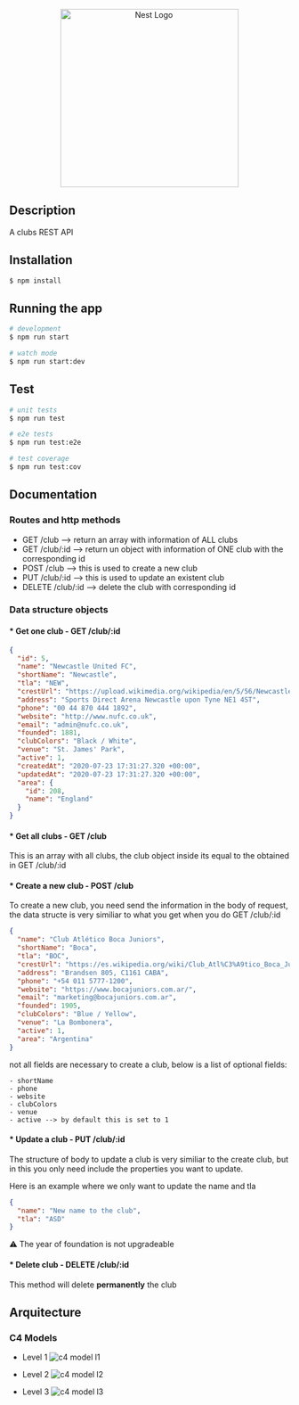 <p align="center">
  <a href="http://nestjs.com/" target="blank"><img src="https://nestjs.com/img/logo_text.svg" width="320" alt="Nest Logo" /></a>
</p>

## Description

A clubs REST API

## Installation

```bash
$ npm install
```

## Running the app

```bash
# development
$ npm run start

# watch mode
$ npm run start:dev
```

## Test

```bash
# unit tests
$ npm run test

# e2e tests
$ npm run test:e2e

# test coverage
$ npm run test:cov
```

## Documentation

### Routes and http methods

* GET  /club        --> return an array with information of ALL clubs
* GET  /club/:id    --> return un object with information of ONE club with the corresponding id
* POST /club        --> this is used to create a new club
* PUT  /club/:id    --> this is used to update an existent club
* DELETE /club/:id  --> delete the club with corresponding id


### Data structure objects 

#### * Get one club - GET /club/:id

```json
{
  "id": 5,
  "name": "Newcastle United FC",
  "shortName": "Newcastle",
  "tla": "NEW",
  "crestUrl": "https://upload.wikimedia.org/wikipedia/en/5/56/Newcastle_United_Logo.svg",
  "address": "Sports Direct Arena Newcastle upon Tyne NE1 4ST",
  "phone": "00 44 870 444 1892",
  "website": "http://www.nufc.co.uk",
  "email": "admin@nufc.co.uk",
  "founded": 1881,
  "clubColors": "Black / White",
  "venue": "St. James' Park",
  "active": 1,
  "createdAt": "2020-07-23 17:31:27.320 +00:00",
  "updatedAt": "2020-07-23 17:31:27.320 +00:00",
  "area": {
    "id": 208,
    "name": "England"
  }
}
```

#### * Get all clubs - GET /club

This is an array with all clubs, the club object inside its equal to the obtained in GET /club/:id


#### * Create a new club - POST /club

To create a new club, you need send the information in the body of request, the data structe is
very similiar to what you get when you do GET /club/:id

```json
{
  "name": "Club Atlético Boca Juniors",
  "shortName": "Boca",
  "tla": "BOC",
  "crestUrl": "https://es.wikipedia.org/wiki/Club_Atl%C3%A9tico_Boca_Juniors#/media/Archivo:Escudo_del_Club_Atl%C3%A9tico_Boca_Juniors_2012.svg",
  "address": "Brandsen 805, C1161 CABA",
  "phone": "+54 011 5777-1200",
  "website": "https://www.bocajuniors.com.ar/",
  "email": "marketing@bocajuniors.com.ar",
  "founded": 1905,
  "clubColors": "Blue / Yellow",
  "venue": "La Bombonera",
  "active": 1,
  "area": "Argentina"
}
```

not all fields are necessary to create a club, below is a list of optional fields:

    - shortName
    - phone
    - website
    - clubColors
    - venue
    - active --> by default this is set to 1

#### * Update a club - PUT /club/:id

The structure of body to update a club is very similiar to the create club, but in this you only
need include the properties you want to update.

Here is an example where we only want to update the name and tla

```json
{
  "name": "New name to the club",
  "tla": "ASD"
}
```

:warning: The year of foundation is not upgradeable

#### * Delete club - DELETE /club/:id

This method will delete **permanently** the club


## Arquitecture

### C4 Models


* Level 1
![c4 model l1](https://github.com/maurperez/crud-clubes-api/blob/app-developing/docs/c4-diagrams/RESTful%20API%20clubs%20-%20C4%20(L1).jpg?raw=true)

* Level 2
![c4 model l2](https://github.com/maurperez/crud-clubes-api/blob/app-developing/docs/c4-diagrams/RESTful%20API%20clubs%20-%20C4%20(L2).jpg?raw=true)

* Level 3
![c4 model l3](https://github.com/maurperez/crud-clubes-api/blob/app-developing/docs/c4-diagrams/RESTful%20API%20clubs%20-%20C4%20(L3).jpg?raw=true)


